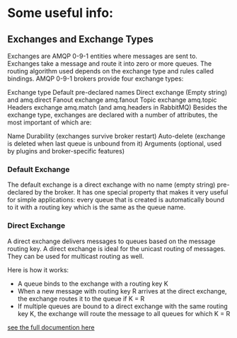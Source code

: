 # Some useful info:

## Exchanges and Exchange Types
Exchanges are AMQP 0-9-1 entities where messages are sent to. Exchanges take a message and route it into zero or more queues. The routing algorithm used depends on the exchange type and rules called bindings. AMQP 0-9-1 brokers provide four exchange types:

Exchange type	Default pre-declared names
Direct exchange	(Empty string) and amq.direct
Fanout exchange	amq.fanout
Topic exchange	amq.topic
Headers exchange	amq.match (and amq.headers in RabbitMQ)
Besides the exchange type, exchanges are declared with a number of attributes, the most important of which are:

Name
Durability (exchanges survive broker restart)
Auto-delete (exchange is deleted when last queue is unbound from it)
Arguments (optional, used by plugins and broker-specific features)

### Default Exchange
The default exchange is a direct exchange with no name (empty string) pre-declared by the broker. It has one special property that makes it very useful for simple applications: every queue that is created is automatically bound to it with a routing key which is the same as the queue name.

### Direct Exchange
A direct exchange delivers messages to queues based on the message routing key. A direct exchange is ideal for the unicast routing of messages. They can be used for multicast routing as well.

Here is how it works:

- A queue binds to the exchange with a routing key K
- When a new message with routing key R arrives at the direct exchange, the exchange routes it to the queue if K = R
- If multiple queues are bound to a direct exchange with the same routing key K, the exchange will route the message to all queues for which K = R

[see the full documention here](https://www.rabbitmq.com/tutorials/amqp-concepts)
